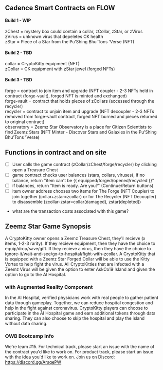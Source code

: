## Cadence Smart Contracts on FLOW
#### Build 1 - WIP
zChest = mystery box could contain a collar, zCollar, zStar, or zVirus<br />
zVirus = unknown virus that depeletes CK health<br />
zStar = Piece of a Star from the Pu'Shing Bhu'Tons 'Verse (NFT)<br />

#### Build 2 - TBD
collar = CryptoKitty equipment (NFT)<br />
zCollar = CK equipment with zStar jewel (forged NFTs)<br />

#### Build 3 - TBD
forge = contract to join item and upgrade (NFT coupler - 2-3 NFTs held in contract (forge-vault), forged NFT is minted and exchanged)<br />
forge-vault = contract that holds pieces of zCollars (accessed through the recycler)<br />
recycler = contract to unjoin item and upgrade (NFT decoupler - 2-3 NFTs removed from forge-vault contract, forged NFT burned and pieces returned to original contract)<br />
observatory = Zeemz Star Observatory is a place for Citizen Scientists to find Zeemz Stars (NFT Minter - Discover Stars and Galaxies in the Pu'Shing Bhu'Tons 'Verse)<br />

## Functions in contract and on site

- [ ] User calls the game contract (zCollar/zChest/forge/recycler) by clicking open a Treasure Chest
- [ ] game contract checks user balances (stars, collars, viruses), if no balance, return "item can't be {{ equipped/forged/opened/recycled }}" 
- [ ] if balances, return "Item is ready. Are you?" (Continue/Return buttons)
- [ ] item owner address chooses two items for The Forge (NFT Coupler) to join together (collar+zstar=zcollar) or for The Recycler (NFT Decoupler) to disassemble (zcollar-zstar=collar(damaged), zstar(depleted))

* what are the transaction costs associated with this game?

## Zeemz Star Game Synopsis

A CryptoKitty owner opens a Zeemz Treasure Chest, they'll recieve (x items, 1-2-3 rarity). If they recieve equipment, then they have the choice to equip/drop/save/gift. If they recieve a virus, then they have the choice to ignore-it/wait-and-see/go-to-hospital/fight-with-zcollar. A CryptoKitty that is equipped with a Zeemz Star Forged Collar will be able to use the Kitty Vortex to help fight the virus. All CryptoKitties that are infected with a Zeemz Virus will be given the option to enter AskCo19 Island and given the option to go to the AI Hospital. 

### with Augmented Reality Component
In the AI Hospital, verified physicians work with real people to gather patient data through gameplay. Together, we can reduce hospital congestion and help in the fight against coronavirus. CryptoKitty players can choose to participate in the AI Hospital game and earn additional tokens through data sharing. They can also choose to skip the hospital and play the island without data sharing. 


### OWB Bootcamp Info
We're team #15. For technical track, please start an issue with the name of the contract you'd like to work on. For product track, please start an issue with the idea you'd like to work on. Join us on Discord: https://discord.gg/ArsqePW
